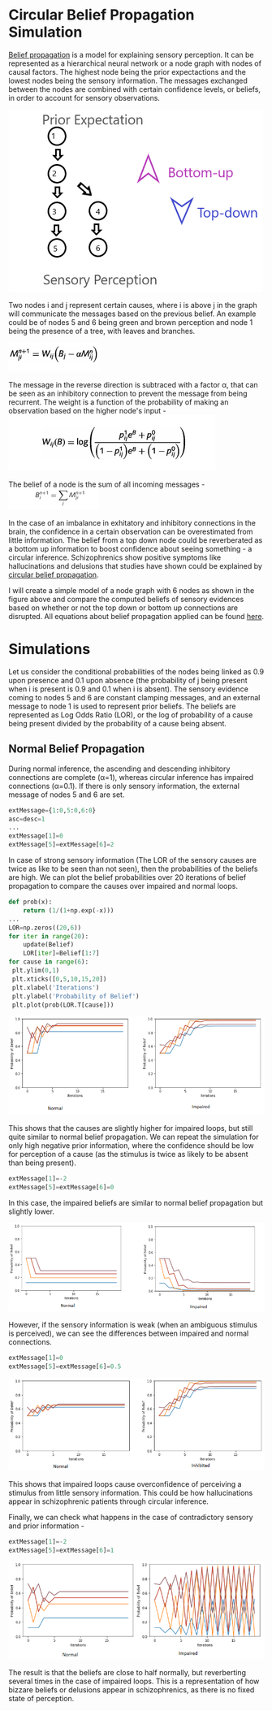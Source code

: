 # Circular Belief Propagation Simulation
[Belief propagation](https://en.wikipedia.org/wiki/Belief_propagation) is a model for explaining sensory perception. It can be represented as a hierarchical neural network or a node graph with nodes of causal factors. The highest node being the prior expectactions and the lowest nodes being the sensory information. The messages exchanged between the nodes are combined with certain confidence levels, or beliefs, in order to account for sensory observations. 

 ![alt text](https://github.com/SuhritD/PCBS-project/blob/master/Ayy%20lmao.png "Node Graph")
 
 Two nodes i and j represent certain causes, where i is above j in the graph will communicate the messages based on the previous belief. An example could be of nodes 5 and 6 being green and brown perception and node 1 being the presence of a tree, with leaves and branches. 
 
 ![alt text](https://github.com/SuhritD/PCBS-project/blob/master/Capture.PNG)
 
The message in the reverse direction is subtraced with a factor α, that can be seen as an inhibitory connection to prevent the message from being recurrent. The weight is a function of the probability of making an observation based on the higher node's input - 
 ![alt text](https://github.com/SuhritD/PCBS-project/blob/master/W.PNG) 
 
 The belief of a node is the sum of all incoming messages - 
 ![alt text](https://github.com/SuhritD/PCBS-project/blob/master/b.PNG)
 
 In the case of an imbalance in exhitatory and inhibitory connections in the brain, the confidence in a certain observation can be overestimated from little information. The belief from a top down node could be reverberated as a bottom up information to boost confidence about seeing something - a circular inference. Schizophrenics show positive symptoms like hallucinations and delusions that studies have shown could be explained by [circular belief propagation](https://academic.oup.com/schizophreniabulletin/article/42/5/1124/2414016).
 
 
 I will create a simple model of a node graph with 6 nodes as shown in the figure above and compare the computed beliefs of sensory evidences based on whether or not the top down or bottom up connections are disrupted. All equations about belief propagation applied can be found [here]. 

 
 # Simulations 
 Let us consider the conditional probabilities of the nodes being linked as 0.9 upon presence and 0.1 upon absence (the probability of j being present when i is present is 0.9 and 0.1 when i is absent). The sensory evidence coming to nodes 5 and 6 are constant clamping messages, and an external message to node 1 is used to represent prior beliefs. The beliefs are represented as Log Odds Ratio (LOR), or the log of probability of a cause being present divided by the probability of a cause being absent.     
 ## Normal Belief Propagation 
 During normal inference, the ascending and descending inhibitory connections are complete (α=1), whereas circular inference has impaired connections (α=0.1). If there is only sensory information, the external message of nodes 5 and 6 are set.
 ```python
 extMessage={1:0,5:0,6:0}
 asc=desc=1
 ...
 extMessage[1]=0
 extMessage[5]=extMessage[6]=2  
 ```
In case of strong sensory information (The LOR of the sensory causes are twice as like to be seen than not seen), then the probabilities of the beliefs are high. We can plot the belief probabilities over 20 iterations of belief propagation to compare the causes over impaired and normal loops. 
```python
def prob(x):
    return (1/(1+np.exp(-x)))
...
LOR=np.zeros((20,6))
for iter in range(20):
    update(Belief)
    LOR[iter]=Belief[1:7]
for cause in range(6):
 plt.ylim(0,1)
 plt.xticks([0,5,10,15,20])
 plt.xlabel('Iterations')
 plt.ylabel('Probability of Belief')
 plt.plot(prob(LOR.T[cause]))
 ```
 
 ![alt text](https://github.com/SuhritD/PCBS-project/blob/master/Sens2.png)
 
 This shows that the causes are slightly higher for impaired loops, but still quite similar to normal belief propagation. We can repeat the simulation for only high negative prior information, where the confidence should be low for perception of a cause (as the stimulus is twice as likely to be absent than being present).
 
```python
extMessage[1]=-2
extMessage[5]=extMessage[6]=0
```
In this case, the impaired beliefs are similar to normal belief propagation but slightly lower. 

![alt text](https://github.com/SuhritD/PCBS-project/blob/master/Prior%20High.png)

However, if the sensory information is weak (when an ambiguous stimulus is perceived), we can see the differences between impaired and normal connections. 

```python
extMessage[1]=0
extMessage[5]=extMessage[6]=0.5
```

![alt text](https://github.com/SuhritD/PCBS-project/blob/master/Senslow.png) 

This shows that impaired loops cause overconfidence of perceiving a stimulus from little sensory information. This could be how hallucinations appear in schizophrenic patients through circular inference. 

Finally, we can check what happens in the case of contradictory sensory and prior information - 

```python
extMessage[1]=-2
extMessage[5]=extMessage[6]=1
```

![alt text](https://github.com/SuhritD/PCBS-project/blob/master/Contra%20norm.png) 

The result is that the beliefs are close to half normally, but reverberting several times in the case of impaired loops. This is a representation of how bizzare beliefs or delusions appear in schizophrenics, as there is no fixed state of perception.

[here]: https://oup.silverchair-cdn.com/oup/backfile/Content_public/Journal/brain/136/11/10.1093_brain_awt257/3/awt257_Supplementary_Data.zip?Expires=1578341001&Signature=y6luI7Pil3mD-OqDYChLIsVoNk4ev2r1sMzwQessujtYe2gs0AGiBhiIF~Y0zUdh7GYVKN1KrUGg7SdaFuQj3Tix46ZIqsDXCGrfNc~AP5Of3M8kcNULcwHSPt5eDcVe9z7AI8HoIflqg6dEyG3dNOvK658O1HsUx-zUmt0ZR~ltqJuhK1eGOfJhzqv-agYcZFmt4Mt8ECe8rwxGBiwrC-kz6LpYJ3NzaejK1H5mo9e-fqmEmWMIVdnmuphqFvU~ey-59TAuzAjUyX3ayXHbooo8WhEpvoc2zWUYf9Dri5J296xG6T~hGXz2JdDYfHvFC-3dGiTM5mn7pmzdDhhFfA__&Key-Pair-Id=APKAIE5G5CRDK6RD3PGA
